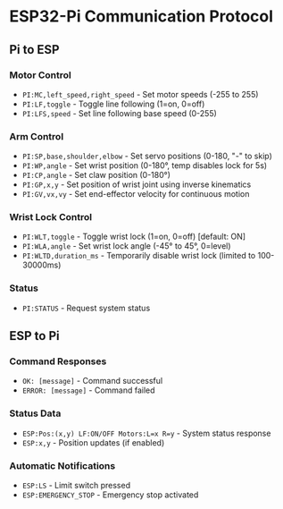 # ESP32-Pi Communication Protocol

## Pi to ESP

### Motor Control
- `PI:MC,left_speed,right_speed` - Set motor speeds (-255 to 255)
- `PI:LF,toggle` - Toggle line following (1=on, 0=off)
- `PI:LFS,speed` - Set line following base speed (0-255)

### Arm Control
- `PI:SP,base,shoulder,elbow` - Set servo positions (0-180, "-" to skip)
- `PI:WP,angle` - Set wrist position (0-180°, temp disables lock for 5s)
- `PI:CP,angle` - Set claw position (0-180°)
- `PI:GP,x,y` - Set position of wrist joint using inverse kinematics
- `PI:GV,vx,vy` - Set end-effector velocity for continuous motion

### Wrist Lock Control
- `PI:WLT,toggle` - Toggle wrist lock (1=on, 0=off) [default: ON]
- `PI:WLA,angle` - Set wrist lock angle (-45° to 45°, 0=level)
- `PI:WLTD,duration_ms` - Temporarily disable wrist lock (limited to 100-30000ms)

### Status
- `PI:STATUS` - Request system status

## ESP to Pi

### Command Responses
- `OK: [message]` - Command successful
- `ERROR: [message]` - Command failed

### Status Data
- `ESP:Pos:(x,y) LF:ON/OFF Motors:L=x R=y` - System status response
- `ESP:x,y` - Position updates (if enabled)

### Automatic Notifications
- `ESP:LS` - Limit switch pressed
- `ESP:EMERGENCY_STOP` - Emergency stop activated
